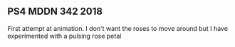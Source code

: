 ## PS4 MDDN 342 2018

First attempt at animation. I don't want the roses to move around but I have experimented with a pulsing rose petal